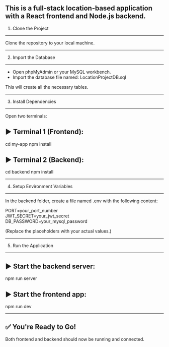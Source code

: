 This is a full-stack location-based application with a React frontend and Node.js backend.
------------------------------
1. Clone the Project
------------------------------

Clone the repository to your local machine.

------------------------------
2. Import the Database
------------------------------

- Open phpMyAdmin or your MySQL workbench.
- Import the database file named:
  LocationProjectDB.sql

This will create all the necessary tables.

------------------------------
3. Install Dependencies
------------------------------

Open two terminals:

▶ Terminal 1 (Frontend):
--------------------------
cd my-app
npm install

▶ Terminal 2 (Backend):
--------------------------
cd backend
npm install

------------------------------
4. Setup Environment Variables
------------------------------

In the backend folder, create a file named .env with the following content:

PORT=your_port_number  
JWT_SECRET=your_jwt_secret  
DB_PASSWORD=your_mysql_password

(Replace the placeholders with your actual values.)

------------------------------
5. Run the Application
------------------------------

▶ Start the backend server:
--------------------------
npm run server

▶ Start the frontend app:
--------------------------
npm run dev

------------------------------
✅ You're Ready to Go!
------------------------------

Both frontend and backend should now be running and connected.